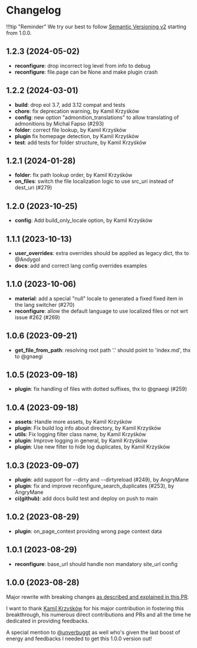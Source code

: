 # Changelog

!!!tip "Reminder"
    We try our best to follow [Semantic Versioning v2](https://semver.org/) starting from 1.0.0.

## 1.2.3 (2024-05-02)

- **reconfigure**: drop incorrect log level from info to debug
- **reconfigure**: file.page can be None and make plugin crash

## 1.2.2 (2024-03-01)

- **build**: drop eol 3.7, add 3.12 compat and tests
- **chore**: fix deprecation warning, by Kamil Krzyśków
- **config**: new option "admonition_translations" to allow translating of admonitions by Michal Fapso (#293)
- **folder**: correct file lookup, by Kamil Krzyśków
- **plugin** fix homepage detection, by Kamil Krzyśków
- **test**: add tests for folder structure, by Kamil Krzyśków

## 1.2.1 (2024-01-28)

- **folder**: fix path lookup order, by Kamil Krzyśków
- **on_files**: switch the file localization logic to use src_uri instead of dest_uri (#279)

## 1.2.0 (2023-10-25)

- **config**: Add build_only_locale option, by Kamil Krzyśków

## 1.1.1 (2023-10-13)

- **user_overrides**: extra overrides should be applied as legacy dict, thx to @Andygol
- **docs**: add and correct lang config overrides examples

## 1.1.0 (2023-10-06)

- **material**: add a special "null" locale to generated a fixed fixed item in the lang switcher (#270)
- **reconfigure**: allow the default language to use localized files or not wrt issue #262 (#269)

## 1.0.6 (2023-09-21)

- **get_file_from_path**: resolving root path '.' should point to 'index.md', thx to @gnaegi

## 1.0.5 (2023-09-18)

- **plugin**: fix handling of files with dotted suffixes, thx to @gnaegi (#259)

## 1.0.4 (2023-09-18)

- **assets**: Handle more assets, by Kamil Krzyśków
- **plugin**: Fix build log info about directory, by Kamil Krzyśków
- **utils**: Fix logging filter class name, by Kamil Krzyśków
- **plugin**: Improve logging in general, by Kamil Krzyśków
- **plugin**: Use new filter to hide log duplicates, by Kamil Krzyśków

## 1.0.3 (2023-09-07)

- **plugin**: add support for --dirty and --dirtyreload (#249), by AngryMane
- **plugin**:  fix and improve reconfigure_search_duplicates (#253), by AngryMane
- **ci(github)**: add docs build test and deploy on push to main

## 1.0.2 (2023-08-29)

- **plugin**: on_page_context providing wrong page context data

## 1.0.1 (2023-08-29)

- **reconfigure**: base_url should handle non mandatory site_url config

## 1.0.0 (2023-08-28)

Major rewrite with breaking changes [as described and explained in this PR](https://github.com/ultrabug/mkdocs-static-i18n/pull/216).

I want to thank [Kamil Krzyśków](https://github.com/kamilkrzyskow) for his major contribution in fostering this breakthrough, his numerous direct contributions and PRs and all the time he dedicated in providing feedbacks.

A special mention to [@unverbuggt](https://github.com/unverbuggt) as well who's given the last boost of energy and feedbacks I needed to get this 1.0.0 version out!